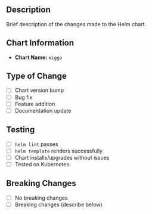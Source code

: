 ## Description
Brief description of the changes made to the Helm chart.

## Chart Information
- **Chart Name:** `miggo`

## Type of Change
- [ ] Chart version bump
- [ ] Bug fix
- [ ] Feature addition
- [ ] Documentation update

## Testing
- [ ] `helm lint` passes
- [ ] `helm template` renders successfully
- [ ] Chart installs/upgrades without issues
- [ ] Tested on Kubernetes

## Breaking Changes
- [ ] No breaking changes
- [ ] Breaking changes (describe below)
